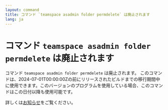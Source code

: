 ```yaml
---
layout: command
title: コマンド `teamspace asadmin folder permdelete` は廃止されます
lang: ja
---
```


# コマンド `teamspace asadmin folder permdelete` は廃止されます

コマンド `teamspace asadmin folder permdelete` は廃止されます。
このコマンドは、2024-07-01T00:00:00Zの前にリリースされたビルドまでの移行期間中に使用できます。このバージョンのプログラムを使用している場合、このコマンドはこの日付以降も使用可能です。

詳しくは[お知らせ](https://github.com/watermint/toolbox/discussions/796)をご覧ください。


